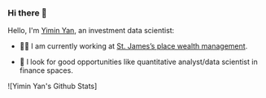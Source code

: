 ### Hi there 👋

Hello, I'm [Yimin Yan](https://www.linkedin.com/in/yimin-y-4baa8320b/), an investment data scientist:

- 👨‍💼 I am currently working at [St. James’s place wealth management](https://www.sjp.co.uk/).
<!-- 
- 📺 I currently continue to learn some online courses on Udemy/Coursera to imporve my skills on machine learning and full-stack development for quant analysis.
-->

- 👯 I look for good opportunities like quantitative analyst/data scientist in finance spaces.
<!--
- 👯 I’m looking to collaborate on ...
- 🤔 I’m looking for help with ...
- 💬 Ask me about ...
- 📫 How to reach me: ...
- 😄 Pronouns:
- ⚡ Fun fact: ...
-->
![Yimin Yan's Github Stats]

